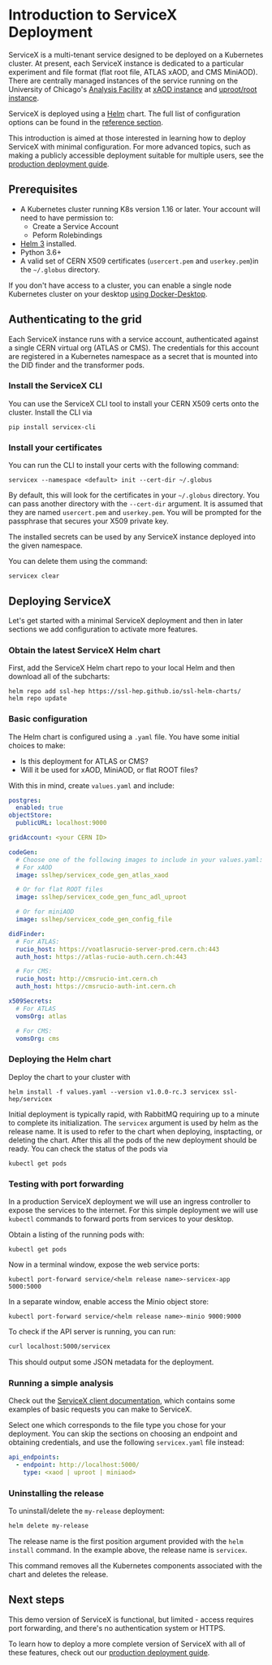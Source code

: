 # Introduction to ServiceX Deployment

ServiceX is a multi-tenant service designed to be deployed on a Kubernetes
cluster. At present, each ServiceX instance is dedicated to a particular
experiment and file format (flat root file, ATLAS xAOD, and CMS MiniAOD). There
are centrally managed instances of the service running on
the University of Chicago's [Analysis Facility](https://af.uchicago.edu) at
[xAOD instance](https://xaod.servicex.af.uchicago.edu) and
[uproot/root instance](https://uproot-atlas.servicex.af.uchicago.edu/).

ServiceX is deployed using a [Helm](https://helm.sh/) chart.
The full list of configuration options can be found in the
[reference section](reference.md).

This introduction is aimed at those interested in learning how to deploy
ServiceX with minimal configuration.
For more advanced topics, such as making a
publicly accessible deployment suitable for multiple users,
see the [production deployment guide](production.md).

## Prerequisites

- A Kubernetes cluster running K8s version 1.16 or later.
Your account will need to have permission to:
  - Create a Service Account
  - Peform Rolebindings
- [Helm 3](https://helm.sh/docs/intro/install/) installed.
- Python 3.6+
- A valid set of CERN X509 certificates (`usercert.pem` and `userkey.pem`)in the `~/.globus` directory.

If you don't have access to a cluster, you can enable a single node
Kubernetes cluster on your desktop
[using Docker-Desktop](https://www.docker.com/blog/kubernetes-is-now-available-in-docker-desktop-stable-channel/).

## Authenticating to the grid

Each ServiceX instance runs with a service account, authenticated against a
single CERN virtual org (ATLAS or CMS). The credentials for this account are
registered in a Kubernetes namespace as a secret that is mounted into the DID
finder and the transformer pods.

### Install the ServiceX CLI

You can use the ServiceX CLI tool to install your CERN X509 certs onto the
cluster. Install the CLI via

```
pip install servicex-cli
```

### Install your certificates

You can run the CLI to install your certs with the following command:

```
servicex --namespace <default> init --cert-dir ~/.globus 
```

By default, this will look for the certificates in your `~/.globus` directory.
You can pass another directory with the `--cert-dir` argument. It is assumed
that they are named `usercert.pem` and `userkey.pem`.  You will be prompted for
the passphrase that secures your X509 private key.

The installed secrets can be used by any ServiceX instance deployed into the
given namespace.

You can delete them using the command:

```
servicex clear
```

## Deploying ServiceX

Let's get started with a minimal ServiceX deployment and then in later sections
we add configuration to activate more features.

### Obtain the latest ServiceX Helm chart

First, add the ServiceX Helm chart repo to your local Helm and then download
all of the subcharts:

```
helm repo add ssl-hep https://ssl-hep.github.io/ssl-helm-charts/
helm repo update
```

### Basic configuration

The Helm chart is configured using a `.yaml` file.
You have some initial choices to make:

- Is this deployment for ATLAS or CMS?
- Will it be used for xAOD, MiniAOD, or flat ROOT files?

With this in mind, create `values.yaml` and include:

```yaml
postgres:
  enabled: true
objectStore:
  publicURL: localhost:9000

gridAccount: <your CERN ID>

codeGen:
  # Choose one of the following images to include in your values.yaml:
  # For xAOD
  image: sslhep/servicex_code_gen_atlas_xaod

  # Or for flat ROOT files
  image: sslhep/servicex_code_gen_func_adl_uproot

  # Or for miniAOD
  image: sslhep/servicex_code_gen_config_file

didFinder:
  # For ATLAS:
  rucio_host: https://voatlasrucio-server-prod.cern.ch:443
  auth_host: https://atlas-rucio-auth.cern.ch:443

  # For CMS:
  rucio_host: http://cmsrucio-int.cern.ch
  auth_host: https://cmsrucio-auth-int.cern.ch

x509Secrets:
  # For ATLAS
  vomsOrg: atlas

  # For CMS:
  vomsOrg: cms
```

### Deploying the Helm chart

Deploy the chart to your cluster with

```
helm install -f values.yaml --version v1.0.0-rc.3 servicex ssl-hep/servicex
```

Initial deployment is typically rapid, with RabbitMQ requiring up to a minute to
complete its initialization. The `servicex` argument is used by helm as the release
name.  It is used to refer to the chart when deploying, insptacting, or deleting
the chart. After this all the pods of the new deployment
should be ready. You can check the status of the pods via

```
kubectl get pods
```

### Testing with port forwarding

In a production ServiceX deployment we will use an ingress controller to expose
the services to the internet. For this simple deployment we will use
`kubectl` commands to forward ports from services to your desktop.

Obtain a listing of the running pods with:

```
kubectl get pods
```

Now in a terminal window, expose the web service ports:

```
kubectl port-forward service/<helm release name>-servicex-app 5000:5000
```

In a separate window, enable access the Minio object store:

```
kubectl port-forward service/<helm release name>-minio 9000:9000
```

To check if the API server is running, you can run:

```bash
curl localhost:5000/servicex
```

This should output some JSON metadata for the deployment.

### Running a simple analysis

Check out the [ServiceX client documentation](https://servicex-frontend.readthedocs.io/),
which contains some examples of basic requests you can make to ServiceX.

Select one which corresponds to the file type you chose for your deployment.
You can skip the sections on choosing an endpoint and obtaining credentials,
and use the following `servicex.yaml` file instead:

```yaml
api_endpoints:
  - endpoint: http://localhost:5000/
    type: <xaod | uproot | miniaod>
```

### Uninstalling the release

To uninstall/delete the `my-release` deployment:

```bash
helm delete my-release
```

The release name is the first position argument provided with the
`helm install` command. In the example above, the release name is `servicex`.

This command removes all the Kubernetes components associated with the chart and
deletes the release.

## Next steps

This demo version of ServiceX is functional, but limited - access requires
port forwarding, and there's no authentication system or HTTPS.

To learn how to deploy a more complete version of ServiceX with all of
these features, check out our [production deployment guide](production.md).
